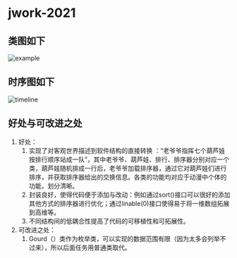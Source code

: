 # jwork-2021

## 类图如下

![example](http://www.plantuml.com/plantuml/png/TLEzSjim3Dxr51pbStnNvwv3jZHBbWozkktIwq3BgCAM8dKas3RDvTqBWP0AERK74__uy06wpMWJbi6R_St--lhD_krDqxY0aBxP3imX9XBDSsFezpEwa_7HdjeDwvcS8lQ0xxqDfBtez0SNxD63piyK6RD35uFapYeN4RaMwhpDsToL8zKG96uOFGmGC0ksMdf7FRzyDROg1qmkz6OaH6pO_aCkSHjbpx_iEDcDkvh-lskV6d4hLVMeWl0UuC-2v3cZHTUzYDNW8rJf_sugzt6Ea4wxjIQJrqTZ0wosLY8oFskqtWNuDBOFzB2yqGmH4wDD6NWUHPe4SHVu3Lr1cDqPOUJ98PJ1tCUIJdedid2XOjdiA0AREOa9JrTcUlhw70Nvp91K9u9Ok7lwOCEFcaU21C_gsP8mLc4slpgzLz0ayC8nhgzbSLI4DaHQSbA8AFcpzGNqaH0rmijs4daG3w77nysQhMah8cRLU2pO2ht6rxVovgInEAVczPnLyxcsBEQipkepF6zong1uBqHTe5-2QJACxrAoJvgOGmV2ZDezjnki2-rogZRrcTFucBUxtGAvQMuXdChW_m80)

## 时序图如下

![timeline](http://www.plantuml.com/plantuml/png/SoWkIImgAStDKJ2qD3GoCZ0qjUJYIamkoIzIACb8TKzDhKejuk9ApIl9BAbKACulAa7Y-cJcfS8KbnTb8albvATpSO7aTUr0f9N2qpahdkneVh9ZrPEzlS_thdlQqVQqO_MpAVk0R8ZuYuchNtGjUxgYcOiBRh62hXtKJYk55nkQdqzPKPnQ4WmMUB-d1yG5ivEVTinzkhpxQS-q5-shdcxV-7nM2qG2rIYmUs46vG3PfGL0KrwiMudcW6TzarxEc8-g5-GXe2Ssj47q0MruiN_AqzdpdZRiUR6r-_dkcM0FWmC1eHp2VTOv-MdlXgVjku1YJ_OlVDQu7baXX6Mba9PJMfo1JI8v9xyO6CeEgNafm5W20000)

## 好处与可改进之处

1. 好处：
   1. 实现了对客观世界描述到软件结构的直接转换 ：“老爷爷指挥七个葫芦娃按排行顺序站成一队”，其中老爷爷、葫芦娃、排行、排序器分别对应一个类，葫芦娃随机排成一行后，老爷爷加载排序器，通过它对葫芦娃们进行排序，并获取排序器给出的交换信息。各类的功能均对应于动漫中个体的功能，划分清晰。
   2. 封装良好，使得代码便于添加与改动：例如通过sort()接口可以很好的添加其他方式的排序器进行优化；通过linable(0)接口使得易于将一维数组拓展到高维等。
   3. 不同结构间的低耦合性提高了代码的可移植性和可拓展性。
2. 可改进之处：
   1. Gourd（）类作为枚举类，可以实现的数据范围有限（因为太多会列举不过来），所以后面任务用普通类取代。